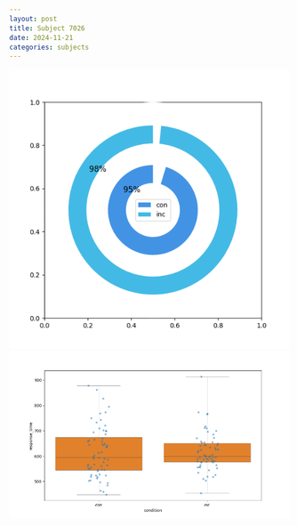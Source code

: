 ```yaml
---
layout: post
title: Subject 7026
date: 2024-11-21
categories: subjects
---
```


![](data/7026/run-9/7026_accuracy_by_condition.png)
![](data/7026/run-9/7026_rt.png)
